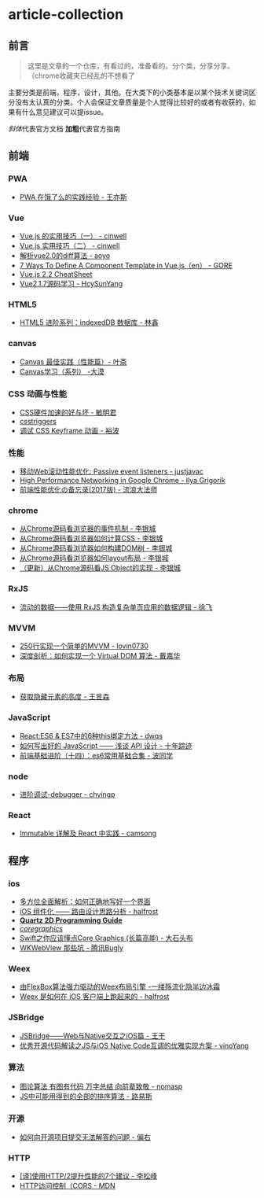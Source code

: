 # article-collection

## 前言
> 这里是文章的一个仓库，有看过的，准备看的。分个类，分享分享。（chrome收藏夹已经乱的不想看了

主要分类是前端，程序，设计，其他。在大类下的小类基本是以某个技术关键词区分没有太认真的分类。个人会保证文章质量是个人觉得比较好的或者有收获的，如果有什么意见建议可以提issue。

*斜体*代表官方文档
**加粗**代表官方指南

## 前端

### PWA

* [PWA 在饿了么的实践经验 - 王亦斯](https://zhuanlan.zhihu.com/p/25800461)

### Vue
* [Vue.js 的实用技巧（一） - cinwell](https://zhuanlan.zhihu.com/p/25589193)
* [Vue.js 实用技巧（二） - cinwell](https://zhuanlan.zhihu.com/p/25623356)
* [解析vue2.0的diff算法 - aoyo](https://segmentfault.com/a/1190000008782928)
* [7 Ways To Define A Component Template in Vue.js（en） - GORE](http://vuejsdevelopers.com/2017/03/24/vue-js-component-templates/)
* [Vue.js 2.2 CheatSheet](https://vuejs-tips.github.io/cheatsheet/)
* [Vue2.1.7源码学习 - HcySunYang](http://hcysun.me/2017/03/03/Vue%E6%BA%90%E7%A0%81%E5%AD%A6%E4%B9%A0/)

### HTML5
* [HTML5 进阶系列：indexedDB 数据库 - 林鑫](https://zhuanlan.zhihu.com/p/26639553)

### canvas

* [Canvas 最佳实践（性能篇）- 叶斋](http://taobaofed.org/blog/2016/02/22/canvas-performance/)
* [Canvas学习（系列） -大漠](https://github.com/airen/Canvas101)

### CSS 动画与性能
* [CSS硬件加速的好与坏 - 敏明君](http://efe.baidu.com/blog/hardware-accelerated-css-the-nice-vs-the-naughty/)
* [csstriggers](https://csstriggers.com/)
* [调试 CSS Keyframe 动画 - 裕波](https://www.w3ctech.com/topic/1472)

### 性能
* [移动Web滚动性能优化: Passive event listeners - justjavac](https://zhuanlan.zhihu.com/p/24555031)
* [High Performance Networking in Google Chrome - Ilya Grigorik](https://www.igvita.com/posa/high-performance-networking-in-google-chrome/)
* [前端性能优化の备忘录(2017版) - 流浪大法师](https://www.w3ctech.com/topic/1945)


### chrome
* [从Chrome源码看浏览器的事件机制 - 李银城](https://zhuanlan.zhihu.com/p/25095179)
* [从Chrome源码看浏览器如何计算CSS - 李银城](https://zhuanlan.zhihu.com/p/25380611)
* [从Chrome源码看浏览器如何构建DOM树 - 李银城](https://zhuanlan.zhihu.com/p/24911872)
* [从Chrome源码看浏览器如何layout布局 - 李银城](https://zhuanlan.zhihu.com/p/25445527)
* [（更新）从Chrome源码看JS Object的实现 - 李银城](https://zhuanlan.zhihu.com/p/26169639)


### RxJS
* [流动的数据——使用 RxJS 构造复杂单页应用的数据逻辑 - 徐飞](https://zhuanlan.zhihu.com/p/23305264)

### MVVM
* [250行实现一个简单的MVVM - lovin0730](https://lovin0730.github.io/2016/12/19/simple-mvvm/)
* [深度剖析：如何实现一个 Virtual DOM 算法 - 戴嘉华](https://segmentfault.com/a/1190000004029168)

### 布局
* [获取隐藏元素的高度 - 王昱森](https://imys.net/20161208/get-height-of-hidden-element.html?utm_source=tuicool&utm_medium=referral)

### JavaScript
* [React:ES6 & ES7中的6种this绑定方法 - dwqs](https://github.com/dwqs/blog/issues/10)
* [如何写出好的 JavaScript —— 浅谈 API 设计 - 十年踪迹](https://www.h5jun.com/post/how-to-write-better-js-code.html)
* [前端基础进阶（十四）：es6常用基础合集 - 波同学](http://www.jianshu.com/p/cfb0893c34f1)

### node
* [进阶调试-debugger - chyingp](https://github.com/chyingp/nodejs-learning-guide/blob/master/%E6%A8%A1%E5%9D%97/debug.md)

### React
* [Immutable 详解及 React 中实践 - camsong](https://zhuanlan.zhihu.com/p/20295971?columnSlug=purerender)

## 程序

### ios

* [多方位全面解析：如何正确地写好一个界面](http://www.cocoachina.com/design/20151225/14789.html)
* [iOS 组件化 —— 路由设计思路分析 - halfrost](http://www.jianshu.com/p/76da56b3bd55)
* [**Quartz 2D Programming Guide**](https://developer.apple.com/library/content/documentation/GraphicsImaging/Conceptual/drawingwithquartz2d/Introduction/Introduction.html#//apple_ref/doc/uid/TP40007533-SW1)
* [*coregraphics*](https://developer.apple.com/reference/coregraphics)
* [Swift之你应该懂点Core Graphics (长篇高能) - 大石头布](http://www.jianshu.com/p/491b50cb19cb)
* [WKWebView 那些坑 - 腾讯Bugly](http://mp.weixin.qq.com/s/rhYKLIbXOsUJC_n6dt9UfA)


### Weex
* [由FlexBox算法强力驱动的Weex布局引擎 -一缕殇流化隐半边冰霜](http://www.jianshu.com/p/d085032d4788)
* [Weex 是如何在 iOS 客户端上跑起来的 - halfrost](http://www.jianshu.com/p/41cde2c62b81)

### JSBridge
* [JSBridge——Web与Native交互之iOS篇 - 王干](http://www.jianshu.com/p/9fd80b785de1)
* [ 优秀开源代码解读之JS与iOS Native Code互调的优雅实现方案 - vinoYang](http://blog.csdn.net/yanghua_kobe/article/details/8209751)

### 算法

* [图论算法 有图有代码 万字总结 向前辈致敬 - nomasp](http://blog.csdn.net/nomasp/article/details/45827145)
* [JS中可能用得到的全部的排序算法 - 路易斯](https://juejin.im/post/58c9d5fb1b69e6006b686bce)


### 开源

* [如何向开源项目提交无法解答的问题 - 偏右](https://zhuanlan.zhihu.com/p/25795393)

### HTTP

* [[译]使用HTTP/2提升性能的7个建议 - 李松峰](https://www.w3ctech.com/topic/1563)
* [HTTP访问控制（CORS - MDN](https://developer.mozilla.org/zh-CN/docs/Web/HTTP/Access_control_CORS)
